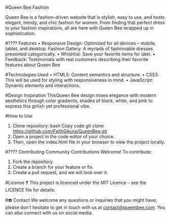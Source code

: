 #Queen Bee Fashion

Queen Bee is a fashion-driven website that is stylish, easy to use, and hosts elegant, trendy, and chic fashion for women. From finding that perfect dress to your fashion inspirations, all are here with Queen Bee wrapped up in sophistication.

#???? Features
• Responsive Design: Optimized for all devices – mobile, tablet, and desktop.
Fashion Gallery: A myriads of fashionable dresses presented categorically.
•	Whishlist: Save your favorite items for later.
•	Feedback: Testimonials with real customers describing their favorite features about Queen Bee

#Technologies Used
• HTML5: Content semantics and structure.
•	CSS3: This will be used for styling with responsiveness in mind.
• JavaScript: Dynamic elements and interactions.

#Design Inspiration
ThisQueen Bee design mixes elegance with modern aesthetics through color gradients, shades of black, white, and pink to express this girlish yet professional vibe.

#How to Use
1. Clone repository:
bash
Copy code
git clone https://github.com/FaithGikura/QueenBee.git
2. Open a project in the code editor of your choice.
3. Then, open the index.html file in your browser to view the project locally.

#???? Contributing
Community Contributions Welcome! To contribute:
1. Fork the repository.
2. Create a branch for your feature or fix.
3. Create a pull request, and we will look over it.

#License ❓
This project is licenced under the MIT Licence - see the LICENCE file for details.

#☎️ Contact
We welcome any questions or inquiries that you might have; please don't hesitate to get in touch with us at contact@queenbee.com. You can also connect with us on social media.

